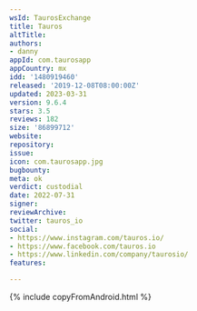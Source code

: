 ```yaml
---
wsId: TaurosExchange
title: Tauros
altTitle: 
authors:
- danny
appId: com.taurosapp
appCountry: mx
idd: '1480919460'
released: '2019-12-08T08:00:00Z'
updated: 2023-03-31
version: 9.6.4
stars: 3.5
reviews: 182
size: '86899712'
website: 
repository: 
issue: 
icon: com.taurosapp.jpg
bugbounty: 
meta: ok
verdict: custodial
date: 2022-07-31
signer: 
reviewArchive: 
twitter: tauros_io
social:
- https://www.instagram.com/tauros.io/
- https://www.facebook.com/tauros.io
- https://www.linkedin.com/company/taurosio/
features: 

---
```


{% include copyFromAndroid.html %}